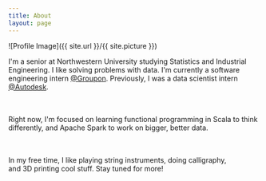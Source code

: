 ```yaml
---
title: About
layout: page
---
```

![Profile Image]({{ site.url }}/{{ site.picture }})

<p>
I'm a senior at Northwestern University studying Statistics and Industrial Engineering.
I like solving problems with data. I'm currently a software engineering intern <a href="http://groupon.com">@Groupon</a>.
Previously, I was a data scientist intern <a href="http://www.autodesk.com/products/fusion-360/overview">@Autodesk</a>.

<br> <br>
Right now, I'm focused on learning functional programming in Scala to think differently, and Apache Spark to work on bigger, better data.

<br> <br>
In my free time, I like playing string instruments, doing calligraphy,<br> and 3D printing cool stuff. Stay tuned for more! 
</p>

<!-- <h2>Skills</h2>

<ul class="skill-list">
	<li>HTML - Jade - Haml - Erb</li>
    <li>HTML - Jade - Haml - Erb</li>
    <li>HTML - Jade - Haml - Erb</li>
    <li>HTML - Jade - Haml - Erb</li>
    <li>HTML - Jade - Haml - Erb</li>
    <li>HTML - Jade - Haml - Erb</li>
</ul>
 -->
<!-- 
<h2>Projects</h2>

<ul>
	<li><a href="https://github.com/">Lorem Lorem</a></li>
	<li><a href="https://github.com/">Ipsum Dolor</a></li>
	<li><a href="https://github.com/">Dolor Lorem</a></li>
</ul>
 -->